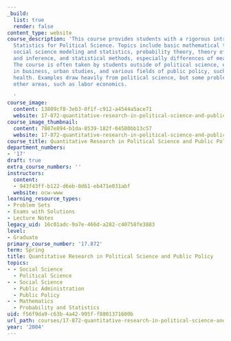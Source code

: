 ```yaml
---
_build:
  list: true
  render: false
content_type: website
course_description: 'This course provides students with a rigorous introduction to
  Statistics for Political Science. Topics include basic mathematical tools used in
  social science modeling and statistics, probability theory, theory of estimation
  and inference, and statistical methods, especially differences of means and regression.
  The course is often taken by students outside of political science, especially those
  in business, urban studies, and various fields of public policy, such as public
  health. Examples draw heavily from political science, but some problems come from
  other areas, such as labor economics.

  '
course_image:
  content: 13809cf8-3eb3-0f1f-c912-a4544a5ace71
  website: 17-872-quantitative-research-in-political-science-and-public-policy-spring-2004
course_image_thumbnail:
  content: 7087e894-b1da-8539-182f-04580bb13c57
  website: 17-872-quantitative-research-in-political-science-and-public-policy-spring-2004
course_title: Quantitative Research in Political Science and Public Policy
department_numbers:
- '17'
draft: true
extra_course_numbers: ''
instructors:
  content:
  - 943f43ff-b122-d6eb-0d61-eb471e031abf
  website: ocw-www
learning_resource_types:
- Problem Sets
- Exams with Solutions
- Lecture Notes
legacy_uid: 16c01adc-9a7e-466d-a282-c40758fe3883
level:
- Graduate
primary_course_number: '17.872'
term: Spring
title: Quantitative Research in Political Science and Public Policy
topics:
- - Social Science
  - Political Science
- - Social Science
  - Public Administration
  - Public Policy
- - Mathematics
  - Probability and Statistics
uid: f56f9da9-c63b-4a42-995f-f8801371600b
url_path: courses/17-872-quantitative-research-in-political-science-and-public-policy-spring-2004
year: '2004'
---
```

